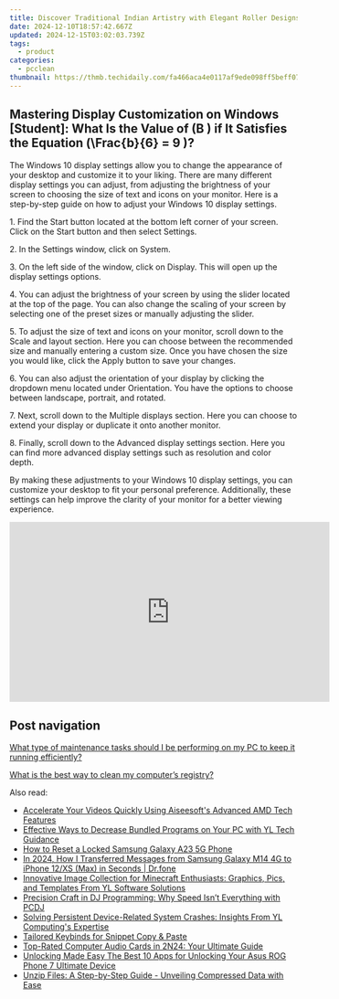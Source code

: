 ```yaml
---
title: Discover Traditional Indian Artistry with Elegant Roller Designs as Desktop Imagery by YL Software
date: 2024-12-10T18:57:42.667Z
updated: 2024-12-15T03:02:03.739Z
tags:
  - product
categories:
  - pcclean
thumbnail: https://thmb.techidaily.com/fa466aca4e0117af9ede098ff5beff07b4b780680a77e468de6afed425dad313.jpg
---
```


## Mastering Display Customization on Windows [Student]: What Is the Value of \(B \) if It Satisfies the Equation \(\Frac{b}{6} = 9 \)?

The Windows 10 display settings allow you to change the appearance of your desktop and customize it to your liking. There are many different display settings you can adjust, from adjusting the brightness of your screen to choosing the size of text and icons on your monitor. Here is a step-by-step guide on how to adjust your Windows 10 display settings. 

1\. Find the Start button located at the bottom left corner of your screen. Click on the Start button and then select Settings.

2\. In the Settings window, click on System.

3\. On the left side of the window, click on Display. This will open up the display settings options. 

4\. You can adjust the brightness of your screen by using the slider located at the top of the page. You can also change the scaling of your screen by selecting one of the preset sizes or manually adjusting the slider.

5\. To adjust the size of text and icons on your monitor, scroll down to the Scale and layout section. Here you can choose between the recommended size and manually entering a custom size. Once you have chosen the size you would like, click the Apply button to save your changes.

6\. You can also adjust the orientation of your display by clicking the dropdown menu located under Orientation. You have the options to choose between landscape, portrait, and rotated.

7\. Next, scroll down to the Multiple displays section. Here you can choose to extend your display or duplicate it onto another monitor.

8\. Finally, scroll down to the Advanced display settings section. Here you can find more advanced display settings such as resolution and color depth. 

By making these adjustments to your Windows 10 display settings, you can customize your desktop to fit your personal preference. Additionally, these settings can help improve the clarity of your monitor for a better viewing experience.

<!-- affiliate ads begin -->
<iframe width="560" height="315" src="https://www.youtube.com/embed/fo4lNZ84x9Q?si=WdcYPZp-9VJnZEnC" title="YouTube video player" frameborder="0" allow="accelerometer; autoplay; clipboard-write; encrypted-media; gyroscope; picture-in-picture; web-share" referrerpolicy="strict-origin-when-cross-origin" allowfullscreen></iframe>
<!-- affiliate ads end -->

## Post navigation

[What type of maintenance tasks should I be performing on my PC to keep it running efficiently?](https://tools.techidaily.com/pcclean/products/)

[What is the best way to clean my computer’s registry?](https://tools.techidaily.com/pcclean/products/)

<ins class="adsbygoogle"
     style="display:block"
     data-ad-format="autorelaxed"
     data-ad-client="ca-pub-7571918770474297"
     data-ad-slot="1223367746"></ins>

<ins class="adsbygoogle"
     style="display:block"
     data-ad-client="ca-pub-7571918770474297"
     data-ad-slot="8358498916"
     data-ad-format="auto"
     data-full-width-responsive="true"></ins>

<span class="atpl-alsoreadstyle">Also read:</span>
<div><ul>
<li><a href="https://media-tips.techidaily.com/accelerate-your-videos-quickly-using-aiseesofts-advanced-amd-tech-features/"><u>Accelerate Your Videos Quickly Using Aiseesoft's Advanced AMD Tech Features</u></a></li>
<li><a href="https://win-hot.techidaily.com/effective-ways-to-decrease-bundled-programs-on-your-pc-with-yl-tech-guidance/"><u>Effective Ways to Decrease Bundled Programs on Your PC with YL Tech Guidance</u></a></li>
<li><a href="https://android-unlock.techidaily.com/how-to-reset-a-locked-samsung-galaxy-a23-5g-phone-by-drfone-android/"><u>How to Reset a Locked Samsung Galaxy A23 5G Phone</u></a></li>
<li><a href="https://android-transfer.techidaily.com/in-2024-how-i-transferred-messages-from-samsung-galaxy-m14-4g-to-iphone-12xs-max-in-seconds-drfone-by-drfone-transfer-from-android-transfer-from-android/"><u>In 2024, How I Transferred Messages from Samsung Galaxy M14 4G to iPhone 12/XS (Max) in Seconds | Dr.fone</u></a></li>
<li><a href="https://win-hot.techidaily.com/innovative-image-collection-for-minecraft-enthusiasts-graphics-pics-and-templates-from-yl-software-solutions/"><u>Innovative Image Collection for Minecraft Enthusiasts: Graphics, Pics, and Templates From YL Software Solutions</u></a></li>
<li><a href="https://win-hot.techidaily.com/precision-craft-in-dj-programming-why-speed-isnt-everything-with-pcdj/"><u>Precision Craft in DJ Programming: Why Speed Isn’t Everything with PCDJ</u></a></li>
<li><a href="https://win-hot.techidaily.com/solving-persistent-device-related-system-crashes-insights-from-yl-computings-expertise/"><u>Solving Persistent Device-Related System Crashes: Insights From YL Computing's Expertise</u></a></li>
<li><a href="https://win11-tips.techidaily.com/tailored-keybinds-for-snippet-copy-and-paste/"><u>Tailored Keybinds for Snippet Copy & Paste</u></a></li>
<li><a href="https://buynow-reviews.techidaily.com/top-rated-computer-audio-cards-in-2n24-your-ultimate-guide/"><u>Top-Rated Computer Audio Cards in 2N24: Your Ultimate Guide</u></a></li>
<li><a href="https://android-unlock.techidaily.com/unlocking-made-easy-the-best-10-apps-for-unlocking-your-asus-rog-phone-7-ultimate-device-by-drfone-android/"><u>Unlocking Made Easy The Best 10 Apps for Unlocking Your Asus ROG Phone 7 Ultimate Device</u></a></li>
<li><a href="https://win-hot.techidaily.com/unzip-files-a-step-by-step-guide-unveiling-compressed-data-with-ease/"><u>Unzip Files: A Step-by-Step Guide - Unveiling Compressed Data with Ease</u></a></li>
</ul></div>

